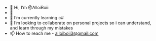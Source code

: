 - 👋 Hi, I’m @AlloiBoii
- 👀 
- 🌱 I’m currently learning c#
- 💞️ I’m looking to collaborate on personal projects so i can understand, and learn through my mistakes
- 📫 How to reach me - alloiboii3@gmail.com

<!---
AlloiBoii/AlloiBoii is a ✨ special ✨ repository because its `README.md` (this file) appears on your GitHub profile.
You can click the Preview link to take a look at your changes.
--->
